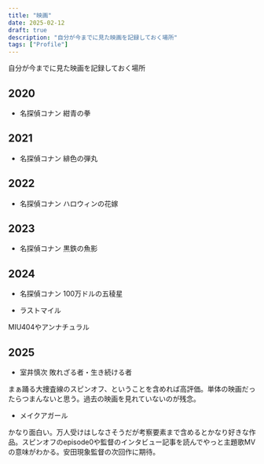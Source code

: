 ```yaml
---
title: "映画"
date: 2025-02-12
draft: true
description: "自分が今までに見た映画を記録しておく場所"
tags: ["Profile"]
---
```


<lead>
自分が今までに見た映画を記録しておく場所
</lead>

## 2020
- 名探偵コナン 紺青の拳

## 2021
- 名探偵コナン 緋色の弾丸

## 2022
- 名探偵コナン ハロウィンの花嫁

## 2023
- 名探偵コナン 黒鉄の魚影

## 2024
- 名探偵コナン 100万ドルの五稜星

- ラストマイル

MIU404やアンナチュラル

## 2025

- 室井慎次 敗れざる者・生き続ける者

まぁ踊る大捜査線のスピンオフ、ということを含めれば高評価。単体の映画だったらつまんないと思う。過去の映画を見れていないのが残念。

- メイクアガール

かなり面白い。万人受けはしなさそうだが考察要素まで含めるとかなり好きな作品。スピンオフのepisode0や監督のインタビュー記事を読んでやっと主題歌MVの意味がわかる。安田現象監督の次回作に期待。